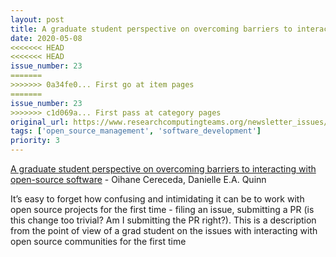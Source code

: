 ```yaml
---
layout: post
title: A graduate student perspective on overcoming barriers to interacting with open-source software - Oihane Cereceda, Danielle E.A. Quinn
date: 2020-05-08
<<<<<<< HEAD
<<<<<<< HEAD
issue_number: 23
=======
>>>>>>> 0a34fe0... First go at item pages
=======
issue_number: 23
>>>>>>> c1d069a... First pass at category pages
original_url: https://www.researchcomputingteams.org/newsletter_issues/0023
tags: ['open_source_management', 'software_development']
priority: 3
---
```


<!-- markdownlint-disable MD033 -->
<!-- markdownlint-disable MD041 -->
<!-- markdownlint-disable MD049 -->

[A graduate student perspective on overcoming barriers to interacting with open-source software](https://www.facetsjournal.com/doi/10.1139/facets-2019-0020#ttl4) - Oihane Cereceda, Danielle E.A. Quinn

It’s easy to forget how confusing and intimidating it can be to work with open source projects for the first time - filing an issue, submitting a PR (is this change too trivial?  Am I submitting the PR right?).  This is a description from the point of view of a grad student on the issues with interacting with open source communities for the first time

